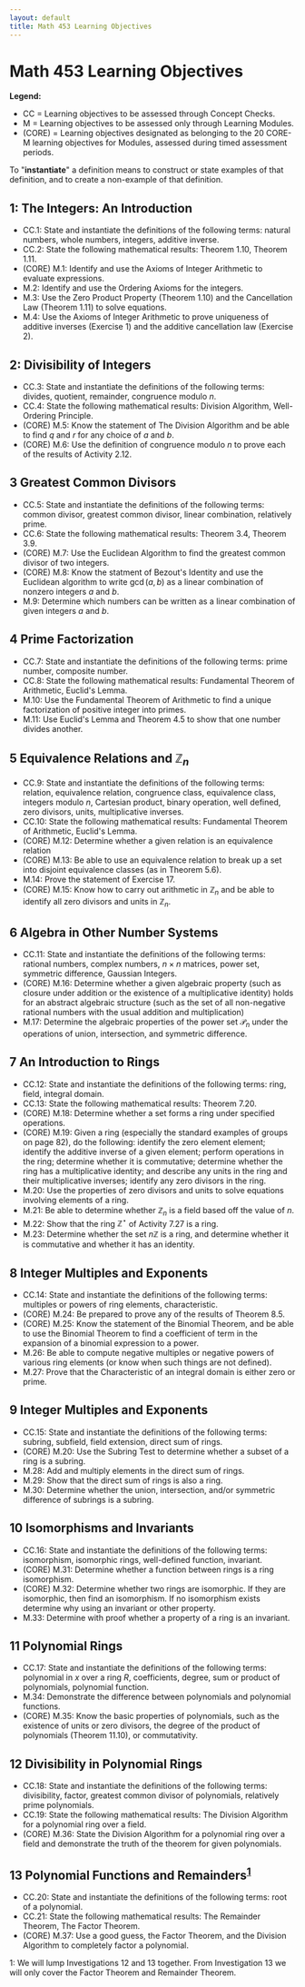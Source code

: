 ```yaml
---
layout: default
title: Math 453 Learning Objectives
---
```

# Math 453 Learning Objectives	

__Legend:__ 

+ CC = Learning objectives to be assessed through Concept Checks. 
+ M = Learning objectives to be assessed only through Learning Modules.
+ (CORE) = Learning objectives designated as belonging to the 20 CORE-M learning objectives for Modules, assessed during timed assessment periods.

To "__instantiate__" a definition means to construct or state examples of that definition, and to create a non-example of that definition. 

## 1: The Integers: An Introduction

+ CC.1: State and instantiate the definitions of the following terms: natural numbers, whole numbers, integers, additive inverse.
+ CC.2: State the following mathematical results: Theorem 1.10, Theorem 1.11.
+ (CORE) M.1: Identify and use the Axioms of Integer Arithmetic to evaluate expressions.
+ M.2: Identify and use the Ordering Axioms for the integers.
+ M.3: Use the Zero Product Property (Theorem 1.10) and the Cancellation Law (Theorem 1.11) to solve equations.
+ M.4: Use the Axioms of Integer Arithmetic to prove uniqueness of additive inverses (Exercise 1) and the additive cancellation law (Exercise 2).

## 2: Divisibility of Integers

+ CC.3: State and instantiate the definitions of the following terms: divides, quotient, remainder, congruence modulo $n$.
+ CC.4: State the following mathematical results: Division Algorithm, Well-Ordering Principle.
+ (CORE) M.5: Know the statement of The Division Algorithm and be able to find $q$ and $r$ for any choice of $a$ and $b$.
+ (CORE) M.6: Use the definition of congruence modulo $n$ to prove each of the results of Activity 2.12.

## 3 Greatest Common Divisors

+ CC.5: State and instantiate the definitions of the following terms: common divisor, greatest common divisor, linear combination, relatively prime.
+ CC.6: State the following mathematical results: Theorem 3.4, Theorem 3.9.
+ (CORE) M.7: Use the Euclidean Algorithm to find the greatest common divisor of two integers.
+ (CORE) M.8: Know the statment of Bezout's Identity and use the Euclidean algorithm to write $\gcd(a,b)$ as a linear combination of nonzero integers $a$ and $b$.
+ M.9: Determine which numbers can be written as a linear combination of given integers $a$ and $b$.

## 4 Prime Factorization

+ CC.7: State and instantiate the definitions of the following terms: prime number, composite number.
+ CC.8: State the following mathematical results: Fundamental Theorem of Arithmetic, Euclid's Lemma.
+ M.10: Use the Fundamental Theorem of Arithmetic to find a unique factorization of positive integer into primes.
+ M.11: Use Euclid's Lemma and Theorem 4.5 to show that one number divides another.

## 5 Equivalence Relations and $\mathbb{Z}_n$

+ CC.9: State and instantiate the definitions of the following terms: relation, equivalence relation, congruence class, equivalence class, integers modulo $n$, Cartesian product, binary operation, well defined, zero divisors, units, multiplicative inverses.
+ CC.10: State the following mathematical results: Fundamental Theorem of Arithmetic, Euclid's Lemma.
+ (CORE) M.12: Determine whether a given relation is an equivalence relation
+ (CORE) M.13: Be able to use an equivalence relation to break up a set into disjoint equivalence classes (as in Theorem 5.6).
+ M.14: Prove the statement of Exercise 17. 
+ (CORE) M.15: Know how to carry out arithmetic in $\mathbb{Z}_n$ and be able to identify all zero divisors and units in $\mathbb{Z}_n$.

## 6 Algebra in Other Number Systems

+ CC.11: State and instantiate the definitions of the following terms: rational numbers, complex numbers, $n\times n$ matrices, power set, symmetric difference, Gaussian Integers.
+ (CORE) M.16: Determine whether a given algebraic property (such as closure under addition or the existence of a multiplicative identity) holds for an abstract algebraic structure (such as the set of all non-negative rational numbers with the usual addition and multiplication)
+ M.17: Determine the algebraic properties of the power set $\mathcal{P}_n$ under the operations of union, intersection, and symmetric difference.

## 7 An Introduction to Rings

+ CC.12: State and instantiate the definitions of the following terms: ring, field, integral domain.
+ CC.13: State the following mathematical results: Theorem 7.20.
+ (CORE) M.18: Determine whether a set forms a ring under specified operations.
+ (CORE) M.19: Given a ring (especially the standard examples of groups on page 82), do the following: identify the zero element element; identify the additive inverse of a given element; perform operations in the ring; determine whether it is commutative; determine whether the ring has a multiplicative identity; and describe any units in the ring and their multiplicative inverses; identify any zero divisors in the ring.
+ M.20: Use the properties of zero divisors and units to solve equations involving elements of a ring.
+ M.21: Be able to determine whether $\mathbb{Z}_n$ is a field based off the value of $n$.
+ M.22: Show that the ring $\mathbb{Z}^\star$ of Activity 7.27 is a ring.
+ M.23: Determine whether the set $n\mathbb{Z}$ is a ring, and determine whether it is commutative and whether it has an identity.

## 8 Integer Multiples and Exponents

+ CC.14: State and instantiate the definitions of the following terms: multiples or powers of ring elements, characteristic.
+ (CORE) M.24: Be prepared to prove any of the results of Theorem 8.5.
+ (CORE) M.25: Know the statement of the Binomial Theorem, and be able to use the Binomial Theorem to find a coefficient of term in the expansion of a binomial expression to a power.
+ M.26: Be able to compute negative multiples or negative powers of various ring elements (or know when such things are not defined).
+ M.27: Prove that the Characteristic of an integral domain is either zero or prime.

## 9 Integer Multiples and Exponents

+ CC.15: State and instantiate the definitions of the following terms: subring, subfield, field extension, direct sum of rings.
+ (CORE) M.20: Use the Subring Test to determine whether a subset of a ring is a subring.
+ M.28: Add and multiply elements in the direct sum of rings.
+ M.29: Show that the direct sum of rings is also a ring.
+ M.30: Determine whether the union, intersection, and/or symmetric difference of subrings is a subring.

## 10 Isomorphisms and Invariants
+ CC.16: State and instantiate the definitions of the following terms: isomorphism, isomorphic rings, well-defined function, invariant.
+ (CORE) M.31: Determine whether a function between rings is a ring isomorphism.
+ (CORE) M.32: Determine whether two rings are isomorphic. If they are isomorphic, then find an isomorphism. If no isomorphism exists determine why using an invariant or other property.
+ M.33: Determine with proof whether a property of a ring is an invariant.

## 11 Polynomial Rings
+ CC.17: State and instantiate the definitions of the following terms: polynomial in $x$ over a ring $R$, coefficients, degree, sum or product of polynomials, polynomial function.
+ M.34: Demonstrate the difference between polynomials and polynomial functions.
+ (CORE) M.35: Know the basic properties of polynomials, such as the existence of units or zero divisors, the degree of the product of polynomials (Theorem 11.10), or commutativity.

## 12 Divisibility in Polynomial Rings
+ CC.18: State and instantiate the definitions of the following terms: divisibility, factor, greatest common divisor of polynomials, relatively prime polynomials.
+ CC.19: State the following mathematical results: The Division Algorithm for a polynomial ring over a field.
+ (CORE) M.36: State the Division Algorithm for a polynomial ring over a field and demonstrate the truth of the theorem for given polynomials.

## 13 Polynomial Functions and Remainders<sup>[1](#myfootnote1)</sup>
+ CC.20: State and instantiate the definitions of the following terms: root of a polynomial.
+ CC.21: State the following mathematical results: The Remainder Theorem, The Factor Theorem.
+ (CORE) M.37: Use a good guess, the Factor Theorem, and the Division Algorithm to completely factor a polynomial.

<a name="myfootnote1">1</a>: We will lump Investigations 12 and 13 together. From Investigation 13 we will only cover the Factor Theorem and Remainder Theorem.










